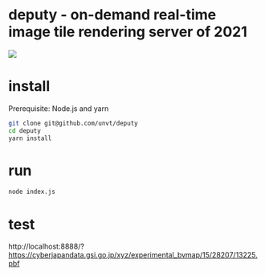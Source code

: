 # deputy - on-demand real-time image tile rendering server of 2021
[![](https://repository-images.githubusercontent.com/330068424/3ef55d80-57ef-11eb-9ae9-a48de7672e4c)](https://www.metmuseum.org/art/collection/search/756443)

# install
Prerequisite: Node.js and yarn
```zsh
git clone git@github.com/unvt/deputy
cd deputy
yarn install
```

# run
```zsh
node index.js
```

# test
http://localhost:8888/?https://cyberjapandata.gsi.go.jp/xyz/experimental_bvmap/15/28207/13225.pbf
